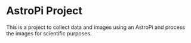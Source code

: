 # AstroPi Project

This is a project to collect data and images using an AstroPi and process the images for scientific purposes.
